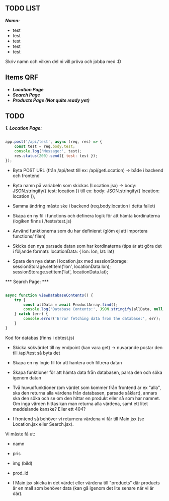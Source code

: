 ## TODO LIST

***Namn:***
- test
- test
- test
- test
- test

Skriv namn och vilken del ni vill pröva och jobba med :D

## Items QRF

- ***Location Page***
- ***Search Page***
- ***Products Page (Not quite ready yet)***

## TODO

***1. Location Page:***

```javascript

app.post('/api/test', async (req, res) => {
	const test = req.body.test;
	console.log('Message:', test);
	res.status(200).send({ test: test });
});

```

- Byta POST URL (från /api/test till ex: /api/getLocation) -> både i backend och frontend

- Byta namn på variabeln som skickas (Location.jsx) -> body: JSON.stringify({ test: location }) till ex: body: JSON.stringify({ location: location }),

- Samma ändring måste ske i backend (req.body.location i detta fallet)

- Skapa en ny fil i functions och definera logik för att hämta kordinaterna (logiken finns i /tests/test.js)

- Använd funktionerna som du har definierat (glöm ej att importera functions/ filen)

- Skicka den nya parsade datan som har kordinaterna (tips är att göra det i följande format): locationData: { lon: lon, lat: lat}

- Spara den nya datan i location.jsx med sessionStorage:         sessionStorage.setItem('lon', locationData.lon);                      sessionStorage.setItem('lat', locationData.lat);


*** Search Page: ***

```javascript

async function viewDatabaseContents() {
	try {
		const allData = await ProductArray.find();
		console.log('Database Contents:', JSON.stringify(allData, null, 2));
	} catch (err) {
		console.error('Error fetching data from the database:', err);
	}
}

```
Kod för databas (finns i dbtest.js)

- Skicka sökvärdet till ny endpoint (kan vara get) -> nuvarande postar den till /api/test så byta det

- Skapa en ny logic fil för att hantera och filtrera datan

- Skapa funktioner för att hämta data från databasen, parsa den och söka igenom datan

- Två huvudfunktioner (om värdet som kommer från frontend är ex "alla", ska den returna alla värdena från databasen, parsade såklart), annars ska den söka och se om den hittar en produkt eller så som har namnet. Om inga värden hittas kan man returna alla värdena, samt ett litet meddelande kanske? Eller ett 404?

- I frontend så behöver vi returnera värdena vi får till Main.jsx (se Location.jsx eller Search.jsx).

Vi måste få ut:

- namn
- pris
- img (bild)
- prod_id

- I Main.jsx skicka in det värdet eller värdena till "products" där products är en mall som behöver data (kan gå igenom det lite senare när vi är där).

